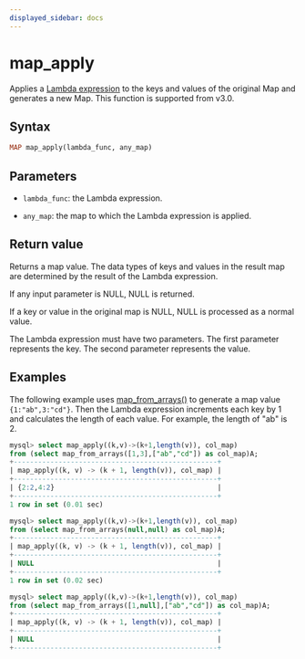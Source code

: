 ```yaml
---
displayed_sidebar: docs
---
```


# map_apply

Applies a [Lambda expression](../Lambda_expression.md) to the keys and values of the original Map and generates a new Map. This function is supported from v3.0.

## Syntax

```Haskell
MAP map_apply(lambda_func, any_map)
```

## Parameters

- `lambda_func`: the Lambda expression.

- `any_map`: the map to which the Lambda expression is applied.

## Return value

Returns a map value. The data types of keys and values in the result map are determined by the result of the Lambda expression.

If any input parameter is NULL, NULL is returned.

If a key or value in the original map is NULL, NULL is processed as a normal value.

The Lambda expression must have two parameters. The first parameter represents the key. The second parameter represents the value.

## Examples

The following example uses [map_from_arrays()](map_from_arrays.md) to generate a map value `{1:"ab",3:"cd"}`. Then the Lambda expression increments each key by 1 and calculates the length of each value. For example, the length of "ab" is 2.

```SQL
mysql> select map_apply((k,v)->(k+1,length(v)), col_map)
from (select map_from_arrays([1,3],["ab","cd"]) as col_map)A;
+--------------------------------------------------+
| map_apply((k, v) -> (k + 1, length(v)), col_map) |
+--------------------------------------------------+
| {2:2,4:2}                                        |
+--------------------------------------------------+
1 row in set (0.01 sec)

mysql> select map_apply((k,v)->(k+1,length(v)), col_map)
from (select map_from_arrays(null,null) as col_map)A;
+--------------------------------------------------+
| map_apply((k, v) -> (k + 1, length(v)), col_map) |
+--------------------------------------------------+
| NULL                                             |
+--------------------------------------------------+
1 row in set (0.02 sec)

mysql> select map_apply((k,v)->(k+1,length(v)), col_map)
from (select map_from_arrays([1,null],["ab","cd"]) as col_map)A;
+--------------------------------------------------+
| map_apply((k, v) -> (k + 1, length(v)), col_map) |
+--------------------------------------------------+
| NULL                                             |
+--------------------------------------------------+
```
